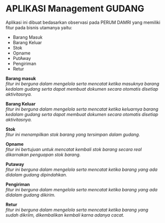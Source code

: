 # APLIKASI Management GUDANG 
Aplikasi ini dibuat bedasarkan observasi pada PERUM DAMRI yang memiliki fitur pada bisnis utamanya yaitu:
- Barang Masuk
- Barang Keluar
- Stok
- Opname
- PutAway
- Pengiriman
- Retur

**Barang masuk**<br />
_fitur ini berguna dalam mengelola serta mencatat ketika masuknya barang kedalam gudang serta dapat membuat dokumen secara otomatis disetiap aktivitasnya._

**Barang Keluar**<br />
_fitur ini berguna dalam mengelola serta mencatat ketika keluarnya barang kedalam gudang serta dapat membuat dokumen secara otomatis disetiap aktivitasnya._

**Stok**<br />
_fitur ini menampilkan stok barang yang tersimpan dalam gudang._

**Opname**<br />
_fitur ini bertujuan untuk mencatat kembali stok barang secara real dikarnakan penguapan stok barang._

**Putaway**<br />
_fitur ini berguna dalam mengelola serta mencatat ketika barang yang ada didalam gudang dipindahkan._

**Pengiriman**<br />
_fitur ini berguna dalam mengelola serta mencatat ketika barang yang ada didalam gudang dikirim._

**Retur**<br />
_fitur ini berguna dalam mengelola serta mencatat ketika barang yang sudah dikriim, dikembalikan kembali karna adanya cacat._
